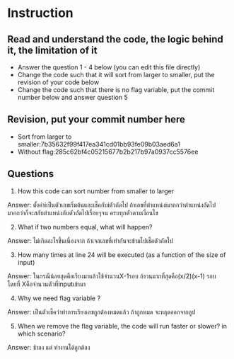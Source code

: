 ﻿# Instruction

## Read and understand the code, the logic behind it, the limitation of it
* Answer the question 1 - 4 below (you can edit this file directly)
* Change the code such that it will sort from larger to smaller, put the revision of your code below
* Change the code such that there is no flag variable, put the commit number below and answer question 5 


## Revision, put your commit number here
* Sort from larger to smaller:7b35632f99f417ea341cd01bb93fe09b03aed6a1
* Without flag:285c62bf4c05215677b2b217b97a0937cc5576ee

## Questions
1. How this code can sort number from smaller to larger
 
Answer: ตั้งค่าiเป็นตัวเลขเริ่มต้นและเช็คกับiตัวถัดไป ถ้าเลขที่ตำแหน่งiมากกว่าตำแหน่งถัดไปมากกว่าก็จะสลับตำแหน่งกับตัวถัดไปเรื่อยๆจน ครบทุกตัวตามเงื่อนไข

2. What if two numbers equal, what will happen? 

Answer:  ไม่เกิดอะไรขึ้นเนื่องจาก ถ้าเจอเลขที่เท่ากันจะข้ามไปเช็คตัวถัดไป

3. How many times at line 24 will be executed (as a function of the size of input) 

Answer: ในกรณีน้อยสุดคือเรียงมาแล้วใช้จำนวนX-1รอบ ถ้าวนมากที่สุดคือ(x/2)(x-1) รอบ โดยที่ Xคือจำนวนตัวที่inputเข้ามา

4. Why we need flag variable ? 

Answer: เป็นตัวเช็คว่าทำการเรียงเลขถูกต้องหมดแล้ว ถ้าถูกหมด จะหลุดออกจากลูป

5. When we remove the flag variable, the code will run faster or slower? in which scenario? 

Answer: ช้าลง แต่ ทำงานได้ถูกต้อง